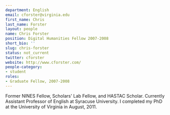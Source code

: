 ```yaml
---
department: English
email: cforster@virginia.edu
first_name: Chris
last_name: Forster
layout: people
name: Chris Forster
position: Digital Humanities Fellow 2007-2008
short_bio: ''
slug: chris-forster
status: not_current
twitter: cforster
website: http://www.cforster.com/
people-category:
- student
roles:
- Graduate Fellow, 2007-2008
---
```


Former NINES Fellow, Scholars' Lab Fellow, and HASTAC Scholar. Currently Assistant Professor of English at Syracuse University. I completed my PhD at the University of Virginia in August, 2011.
